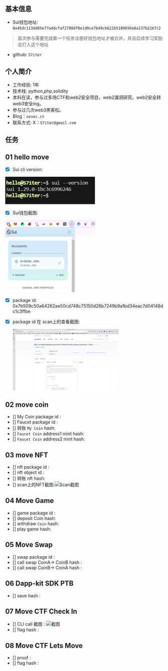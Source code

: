 ## 基本信息
- Sui钱包地址: `0x45dc113dd85e77addcfaf2788df0e1d0ce7b49cb622b5189650a8a137b2267c2`
> 首次参与需要完成第一个任务注册好钱包地址才被合并，并且后续学习奖励会打入这个地址
- github: `S7iter`

## 个人简介
- 工作经验: 1年
- 技术栈: python,php,solidity
- 本科在读，参与过多场CTF和web2安全项目，web2漏洞研究，web2安全转web3安全ing。
- 参与过几次web3黑客松。
- Blog：`oosec.cn` 
- 联系方式: X：`S7iter@gmail.com`

## 任务

##   01 hello move  
- [x] Sui cli version:

![image-20240703223730697](images/image-20240703223730697.png)

- [x] Sui钱包截图:

<img src="images/image-20240703223954540.png" alt="image-20240703223954540" style="zoom:50%;" />

- [x] package id: 0x7b509c50a64262ae50cd748c75150d26b7249b9a1bd34eac7d04148dc1c3ffbe

- [x] package id 在 scan上的查看截图:

  <img src="images/image-20240704002434259.png" alt="image-20240704002434259" style="zoom: 33%;" />



##   02 move coin

- [] My Coin package id : 
- [] Faucet package id : 
- [] 转账 `My Coin` hash:
- [] `Faucet Coin` address1 mint hash:
- [] `Faucet Coin` address2 mint hash:

##   03 move NFT
- [] nft package id :
- [] nft object id : 
- [] 转账 nft  hash:
- [] scan上的NFT截图:![Scan截图](./images/你的图片地址)

##   04 Move Game
- [] game package id :
- [] deposit Coin hash:
- [] withdraw `Coin` hash:
- [] play game hash:

##   05 Move Swap
- [] swap package id :
- [] call swap CoinA-> CoinB  hash :
- [] call swap CoinB-> CoinA  hash :

##   06 Dapp-kit SDK PTB
- [] save hash :

##   07 Move CTF Check In
- [] CLI call 截图 : ![截图](./images/你的图片地址)
- [] flag hash :

##   08 Move CTF Lets Move
- [] proof : 
- [] flag hash :








